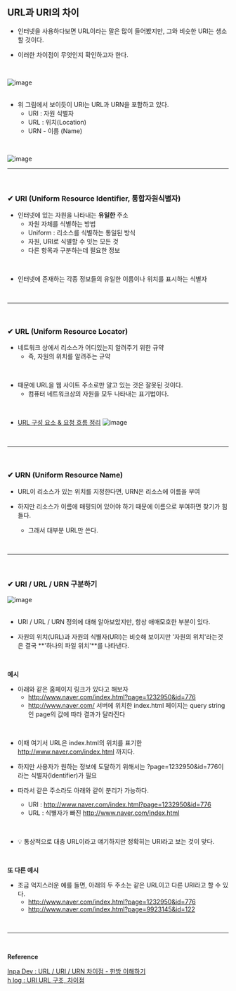 ## URL과 URI의 차이
- 인터넷을 사용하다보면 URL이라는 말은 많이 들어봤지만, 그와 비슷한 URI는 생소할 것이다.

- 이러한 차이점이 무엇인지 확인하고자 한다.
<br>

![image](https://github.com/yejun95/Today-I-Learned/assets/121341413/3f39e604-c1f6-4410-90fe-ecec92fe975b)
<br>
<br>

- 위 그림에서 보이듯이 URI는 URL과 URN을 포함하고 있다.
  - URI : 자원 식별자
  - URL : 위치(Location)
  - URN - 이름 (Name)
<br>

![image](https://github.com/yejun95/Today-I-Learned/assets/121341413/d9f6fbad-52af-4143-b719-77954723cc18)
<br>
<hr>
<br>

### ✔ URI (Uniform Resource Identifier, 통합자원식별자)
- 인터넷에 있는 자원을 나타내는 **유일한** 주소
  - 자원 자체를 식별하는 방법
  - Uniform : 리소스를 식별하는 통일된 방식
  - 자원, URI로 식별할 수 잇는 모든 것
  - 다른 항목과 구분하는데 필요한 정보
<br>

- 인터넷에 존재하는 각종 정보들의 유일한 이름이나 위치를 표시하는 식별자
<br>
<hr>
<br>

### ✔ URL (Uniform Resource Locator)
- 네트워크 상에서 리소스가 어디있는지 알려주기 위한 규약
  - 즉, 자원의 위치를 알려주는 규약
<br>

- 때문에 URL을 웹 사이트 주소로만 알고 있는 것은 잘못된 것이다.
  - 컴퓨터 네트워크상의 자원을 모두 나타내는 표기법이다.
<br>

- [URL 구성 요소 & 요청 흐름 정리](https://inpa.tistory.com/entry/WEB-%F0%9F%8C%90-URL-%EA%B5%AC%EC%84%B1-%EC%9A%94%EC%86%8C-%EC%9A%94%EC%B2%AD-%ED%9D%90%EB%A6%84-%EC%A0%95%EB%A6%AC)
![image](https://github.com/yejun95/Today-I-Learned/assets/121341413/265ac29d-54ba-43f0-afae-28aba7e81e81)
<br>
<hr>
<br>

### ✔ URN (Uniform Resource Name)
- URL이 리소스가 있는 위치를 지정한다면, URN은 리소스에 이름을 부여

- 하지만 리소스가 이름에 매핑되어 있어야 하기 때문에 이름으로 부여하면 찾기가 힘들다.
  - 그래서 대부분 URL만 쓴다.
<br>
<hr>
<br>

### ✔ URI / URL / URN 구분하기
![image](https://github.com/yejun95/Today-I-Learned/assets/121341413/0ee8b2d7-1934-4314-853c-b859f8547c46)
<br>
<br>

- URI / URL / URN 정의에 대해 알아보았지만, 항상 애매모호한 부분이 있다.

- 자원의 위치(URL)과 자원의 식별자(URI)는 비슷해 보이지만 '자원의 위치'라는것은 결국 **'하나의 파일 위치'**를 나타낸다.
<br>

**예시**
- 아래와 같은 홈페이지 링크가 있다고 해보자
  - http://www.naver.com/index.html?page=1232950&id=776
  - http://www.naver.com/ 서버에 위치한 index.html 페이지는 query string인 page의 값에 따라 결과가 달라진다
<br>

- 이때 여기서 URL은 index.html의 위치를 표기한 http://www.naver.com/index.html 까지다.

- 하지만 사용자가 원하는 정보에 도달하기 위해서는 ?page=1232950&id=776이라는 식별자(Identifier)가 필요

- 따라서 같은 주소라도 아래와 같이 분리가 가능하다.
  - URI : http://www.naver.com/index.html?page=1232950&id=776
  - URL : 식별자가 빠진 http://www.naver.com/index.html
<br>

- 💡 통상적으로 대충 URL이라고 얘기하지만 정확히는 URI라고 보는 것이 맞다.
<br>

**또 다른 예시**
- 조금 억지스러운 예를 들면, 아래의 두 주소는 같은 URL이고 다른 URI라고 할 수 있다.
  - http://www.naver.com/index.html?page=1232950&id=776
  - http://www.naver.com/index.html?page=9923145&id=122
<br>
<hr>
<br>

**Reference**<br>

[Inpa Dev : URL / URI / URN 차이점 - 한방 이해하기](https://inpa.tistory.com/entry/WEB-%F0%9F%8C%90-URL-URI-%EC%B0%A8%EC%9D%B4)<br>
[h log : URI URL 구조, 차이점](https://velog.io/@h220101/URI-URL-%EA%B5%AC%EC%A1%B0-%EC%B0%A8%EC%9D%B4%EC%A0%90)


